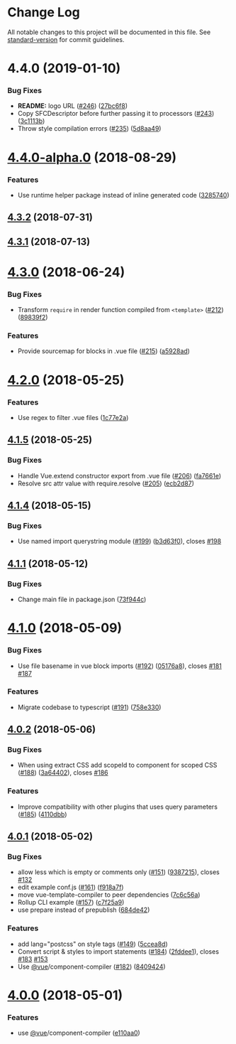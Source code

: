 # Change Log

All notable changes to this project will be documented in this file. See [standard-version](https://github.com/conventional-changelog/standard-version) for commit guidelines.

<a name="4.4.0"></a>
# 4.4.0 (2019-01-10)


### Bug Fixes

* **README:** logo URL ([#246](https://github.com/vuejs/rollup-plugin-vue/issues/246)) ([27bc6f8](https://github.com/vuejs/rollup-plugin-vue/commit/27bc6f8))
* Copy SFCDescriptor before further passing it to processors ([#243](https://github.com/vuejs/rollup-plugin-vue/issues/243)) ([3c1113b](https://github.com/vuejs/rollup-plugin-vue/commit/3c1113b))
* Throw style compilation errors ([#235](https://github.com/vuejs/rollup-plugin-vue/issues/235)) ([5d8aa49](https://github.com/vuejs/rollup-plugin-vue/commit/5d8aa49))



<a name="4.4.0-alpha.0"></a>
# [4.4.0-alpha.0](https://github.com/vuejs/rollup-plugin-vue/compare/v4.3.2...v4.4.0-alpha.0) (2018-08-29)


### Features

* Use runtime helper package instead of inline generated code ([3285740](https://github.com/vuejs/rollup-plugin-vue/commit/3285740))



<a name="4.3.2"></a>
## [4.3.2](https://github.com/vuejs/rollup-plugin-vue/compare/v4.3.1...v4.3.2) (2018-07-31)



<a name="4.3.1"></a>
## [4.3.1](https://github.com/vuejs/rollup-plugin-vue/compare/v4.3.0...v4.3.1) (2018-07-13)



<a name="4.3.0"></a>
# [4.3.0](https://github.com/vuejs/rollup-plugin-vue/compare/v4.2.0...v4.3.0) (2018-06-24)


### Bug Fixes

* Transform `require` in render function compiled from `<template>` ([#212](https://github.com/vuejs/rollup-plugin-vue/issues/212)) ([89839f2](https://github.com/vuejs/rollup-plugin-vue/commit/89839f2))


### Features

* Provide sourcemap for blocks in .vue file ([#215](https://github.com/vuejs/rollup-plugin-vue/issues/215)) ([a5928ad](https://github.com/vuejs/rollup-plugin-vue/commit/a5928ad))



<a name="4.2.0"></a>
# [4.2.0](https://github.com/znck/rollup-plugin-vue/compare/v4.1.5...v4.2.0) (2018-05-25)


### Features

* Use regex to filter .vue files ([1c77e2a](https://github.com/znck/rollup-plugin-vue/commit/1c77e2a))



<a name="4.1.5"></a>
## [4.1.5](https://github.com/znck/rollup-plugin-vue/compare/v4.1.4...v4.1.5) (2018-05-25)


### Bug Fixes

* Handle Vue.extend constructor export from .vue file ([#206](https://github.com/znck/rollup-plugin-vue/issues/206)) ([fa7661e](https://github.com/znck/rollup-plugin-vue/commit/fa7661e))
* Resolve src attr value with require.resolve ([#205](https://github.com/znck/rollup-plugin-vue/issues/205)) ([ecb2d87](https://github.com/znck/rollup-plugin-vue/commit/ecb2d87))



<a name="4.1.4"></a>
## [4.1.4](https://github.com/znck/rollup-plugin-vue/compare/v4.1.3...v4.1.4) (2018-05-15)


### Bug Fixes

* Use named import querystring module ([#199](https://github.com/znck/rollup-plugin-vue/issues/199)) ([b3d63f0](https://github.com/znck/rollup-plugin-vue/commit/b3d63f0)), closes [#198](https://github.com/znck/rollup-plugin-vue/issues/198)


<a name="4.1.1"></a>
## [4.1.1](https://github.com/znck/rollup-plugin-vue/compare/v4.1.0...v4.1.1) (2018-05-12)


### Bug Fixes

* Change main file in package.json ([73f944c](https://github.com/znck/rollup-plugin-vue/commit/73f944c))



<a name="4.1.0"></a>
# [4.1.0](https://github.com/znck/rollup-plugin-vue/compare/v4.0.2...v4.1.0) (2018-05-09)


### Bug Fixes

* Use file basename in vue block imports ([#192](https://github.com/znck/rollup-plugin-vue/issues/192)) ([05176a8](https://github.com/znck/rollup-plugin-vue/commit/05176a8)), closes [#181](https://github.com/znck/rollup-plugin-vue/issues/181) [#187](https://github.com/znck/rollup-plugin-vue/issues/187)


### Features

* Migrate codebase to typescript ([#191](https://github.com/znck/rollup-plugin-vue/issues/191)) ([758e330](https://github.com/znck/rollup-plugin-vue/commit/758e330))



<a name="4.0.2"></a>
## [4.0.2](https://github.com/znck/rollup-plugin-vue/compare/v4.0.1...v4.0.2) (2018-05-06)


### Bug Fixes

* When using extract CSS add scopeId to component for scoped CSS ([#188](https://github.com/znck/rollup-plugin-vue/issues/188)) ([3a64402](https://github.com/znck/rollup-plugin-vue/commit/3a64402)), closes [#186](https://github.com/znck/rollup-plugin-vue/issues/186)


### Features

* Improve compatibility with other plugins that uses query parameters ([#185](https://github.com/znck/rollup-plugin-vue/issues/185)) ([4110dbb](https://github.com/znck/rollup-plugin-vue/commit/4110dbb))



<a name="4.0.1"></a>
## [4.0.1](https://github.com/znck/rollup-plugin-vue/compare/v2.5.2...v4.0.1) (2018-05-02)


### Bug Fixes

* allow less which is empty or comments only ([#151](https://github.com/znck/rollup-plugin-vue/issues/151)) ([9387215](https://github.com/znck/rollup-plugin-vue/commit/9387215)), closes [#132](https://github.com/znck/rollup-plugin-vue/issues/132)
* edit example conf.js ([#161](https://github.com/znck/rollup-plugin-vue/issues/161)) ([f918a7f](https://github.com/znck/rollup-plugin-vue/commit/f918a7f))
* move vue-template-compiler to peer dependencies ([7c6c56a](https://github.com/znck/rollup-plugin-vue/commit/7c6c56a))
* Rollup CLI example ([#157](https://github.com/znck/rollup-plugin-vue/issues/157)) ([c7f25a9](https://github.com/znck/rollup-plugin-vue/commit/c7f25a9))
* use prepare instead of prepublish ([684de42](https://github.com/znck/rollup-plugin-vue/commit/684de42))


### Features

* add lang="postcss" on style tags ([#149](https://github.com/znck/rollup-plugin-vue/issues/149)) ([5ccea8d](https://github.com/znck/rollup-plugin-vue/commit/5ccea8d))
* Convert script & styles to import statements ([#184](https://github.com/znck/rollup-plugin-vue/issues/184)) ([2fddee1](https://github.com/znck/rollup-plugin-vue/commit/2fddee1)), closes [#183](https://github.com/znck/rollup-plugin-vue/issues/183) [#153](https://github.com/znck/rollup-plugin-vue/issues/153)
* Use [@vue](https://github.com/vue)/component-compiler ([#182](https://github.com/znck/rollup-plugin-vue/issues/182)) ([8409424](https://github.com/znck/rollup-plugin-vue/commit/8409424))



<a name="4.0.0"></a>
# [4.0.0](https://github.com/znck/rollup-plugin-vue/compare/v2.5.2...v4.0.0) (2018-05-01)

### Features

* use [@vue](https://github.com/vue)/component-compiler ([e110aa0](https://github.com/znck/rollup-plugin-vue/commit/e110aa0))
